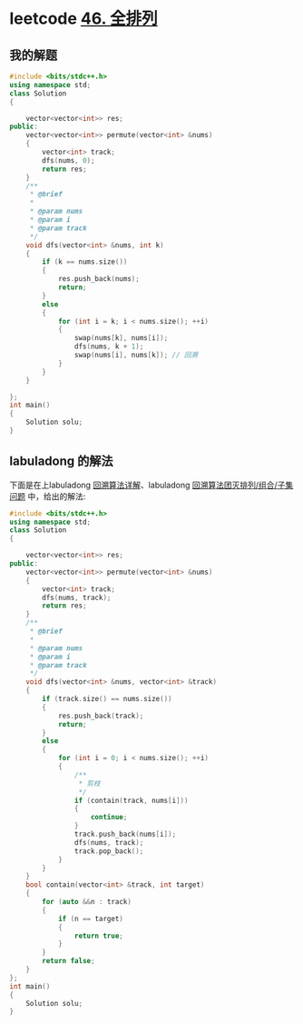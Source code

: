 # leetcode [46. 全排列](https://leetcode-cn.com/problems/permutations/)



## 我的解题

```C++
#include <bits/stdc++.h>
using namespace std;
class Solution
{

	vector<vector<int>> res;
public:
	vector<vector<int>> permute(vector<int> &nums)
	{
		vector<int> track;
		dfs(nums, 0);
		return res;
	}
	/**
	 * @brief
	 *
	 * @param nums
	 * @param i
	 * @param track
	 */
	void dfs(vector<int> &nums, int k)
	{
		if (k == nums.size())
		{
			res.push_back(nums);
			return;
		}
		else
		{
			for (int i = k; i < nums.size(); ++i)
			{
				swap(nums[k], nums[i]);
				dfs(nums, k + 1);
				swap(nums[i], nums[k]); // 回溯
			}
		}
	}

};
int main()
{
	Solution solu;
}

```



## labuladong 的解法

下面是在上labuladong [回溯算法详解](https://mp.weixin.qq.com/s/nMUHqvwzG2LmWA9jMIHwQQ)、labuladong [回溯算法团灭排列/组合/子集问题](https://mp.weixin.qq.com/s/qT6WgR6Qwn7ayZkI3AineA) 中，给出的解法: 



```C++
#include <bits/stdc++.h>
using namespace std;
class Solution
{

	vector<vector<int>> res;
public:
	vector<vector<int>> permute(vector<int> &nums)
	{
		vector<int> track;
		dfs(nums, track);
		return res;
	}
	/**
	 * @brief
	 *
	 * @param nums
	 * @param i
	 * @param track
	 */
	void dfs(vector<int> &nums, vector<int> &track)
	{
		if (track.size() == nums.size())
		{
			res.push_back(track);
			return;
		}
		else
		{
			for (int i = 0; i < nums.size(); ++i)
			{
				/**
				 * 剪枝
				 */
				if (contain(track, nums[i]))
				{
					continue;
				}
				track.push_back(nums[i]);
				dfs(nums, track);
				track.pop_back();
			}
		}
	}
	bool contain(vector<int> &track, int target)
	{
		for (auto &&n : track)
		{
			if (n == target)
			{
				return true;
			}
		}
		return false;
	}
};
int main()
{
	Solution solu;
}

```

